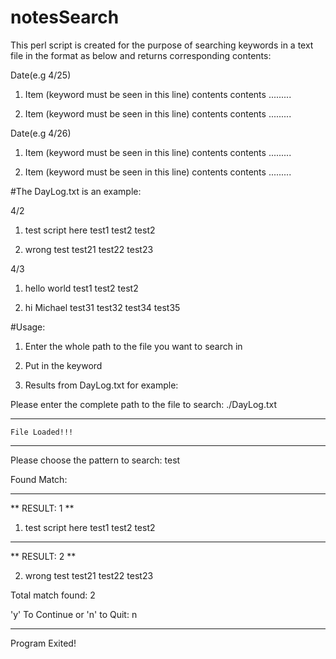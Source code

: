 # notesSearch

This perl script is created for the purpose of searching keywords in a text file in the format as below and returns corresponding contents:

Date(e.g 4/25)

1. Item (keyword must be seen in this line)
contents
contents
.........

2. Item (keyword must be seen in this line)
contents
contents
.........

Date(e.g 4/26)

1. Item (keyword must be seen in this line)
contents
contents
.........

2. Item (keyword must be seen in this line)
contents
contents
.........

#The DayLog.txt is an example:

4/2

1. test script here
test1
test2
test2

2. wrong test
test21
test22
test23

4/3

1. hello world
test1
test2
test2

2. hi Michael
test31
test32
test34
test35

#Usage:

1. Enter the whole path to the file you want to search in

2. Put in the keyword

3. Results from DayLog.txt for example:

Please enter the complete path to the file to search: ./DayLog.txt


**********************************
	File Loaded!!!
**********************************


Please choose the pattern to search: test

Found Match: 

_ _ _ _ _ _ _ _ _ _ _ _ _ _ _ _ _ _ _ _ _ _ _ _ _ _ _ _ _ _ _ _ _ _ _ _ 
** RESULT: 1 **

1. test script here
test1
test2
test2

_ _ _ _ _ _ _ _ _ _ _ _ _ _ _ _ _ _ _ _ _ _ _ _ _ _ _ _ _ _ _ _ _ _ _ _ 
** RESULT: 2 **

2. wrong test
test21
test22
test23


Total match found: 2 


'y' To Continue or 'n' to Quit: n

_ _ _ _ _ _ _ _ _ _ _ _ _ _ _ _ _ _ _ _ _ _ _ _ _ _ _ _ _ _ _ _ _ _ _ _ 

Program Exited!

